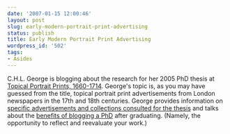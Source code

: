 ```yaml
---
date: '2007-01-15 12:00:46'
layout: post
slug: early-modern-portrait-print-advertising
status: publish
title: Early Modern Portrait Print Advertising
wordpress_id: '502'
tags:
- Asides
---
```


C.H.L. George is blogging about the research for her 2005 PhD thesis at [Topical Portrait Prints, 1660-1714](http://newspaperadvertisements.wordpress.com/). George's topic is, as you may have guessed from the title, topical portrait print advertisements from London newspapers in the 17th and 18th centuries. George provides information on [specific advertisements and collections consulted for the thesis](http://newspaperadvertisements.wordpress.com/advertisements-for-portrait-prints-in-london-newspapers-1660-1714/) and talks about the [benefits of blogging a PhD](http://newspaperadvertisements.wordpress.com/2007/01/09/benefits-of-blogging-a-phd/) after graduating. (Namely, the opportunity to reflect and reevaluate your work.)
